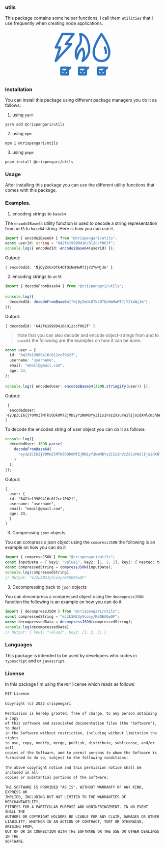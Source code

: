 ### utils

This package contains some helper functions, i call them `utilities` that i use frequently when creating node applications.

<p align="center">
<img src="/logo.png" alt="logo" width="200"/>
</p>

### Installation

You can install this package using different package managers you do it as follows:

1. using `yarn`

```shell
yarn add @crispengari/utils
```

2. using `npm`

```shell
npm i @crispengari/utils
```

3. using `pnpm`

```shell
pnpm install @crispengari/utils
```

### Usage

After installing this package you can use the different utility functions that comes with this package.

### Examples.

1. encoding strings to `base64`

The `encode2Base64` utility function is used to decode a string representation from `utf8` to `base64` string. Here is how you can use it.

```ts
import { encode2Base64 } from "@crispengari/utils";
const userId: string = "642fe19989416c012ccf062f";
console.log({ encodedId: encode2Base64(userId) });
```

Output:

```shell
{ encodedId: 'NjQyZmUxOTk4OTQxNmMwMTJjY2YwNjJm' }
```

2. encoding strings to `utf8`

```ts
import { decodeFromBase64 } from "@crispengari/utils";

console.log({
  decodedId: decodeFromBase64("NjQyZmUxOTk4OTQxNmMwMTJjY2YwNjJm"),
});
```

Output:

```shell
{ decodedId: '642fe19989416c012ccf062f' }
```

> Note that you can also decode and encode object-strings from and to `base64` the following are the examples on how it can be done.

```ts
const user = {
  id: "642fe19989416c012ccf062f",
  username: "username",
  email: "email@gmail.com",
  age: 23,
};

console.log({ encodedUser: encode2Base64(JSON.stringify(user)) });
```

Output:

```shell
 {
  encodedUser: 'eyJpZCI6IjY0MmZlMTk5ODk0MTZjMDEyY2NmMDYyZiIsInVzZXJuYW1lIjoidXNlcm5hbWUiLCJlbWFpbCI6ImVtYWlsQGdtYWlsLmNvbSIsImFnZSI6MjN9'
}
```

To decode the encoded string of user object you can do it as follows:

```ts
console.log({
  decodedUser: JSON.parse(
    decodeFromBase64(
      "eyJpZCI6IjY0MmZlMTk5ODk0MTZjMDEyY2NmMDYyZiIsInVzZXJuYW1lIjoidXNlcm5hbWUiLCJlbWFpbCI6ImVtYWlsQGdtYWlsLmNvbSIsImFnZSI6MjN9"
    )
  ),
});
```

Output:

```shell
{
  user: {
  id: "642fe19989416c012ccf062f",
  username: "username",
  email: "email@gmail.com",
  age: 23,
  }
}
```

3. Compressing `json` objects

You can compress a json object using the `compressJSON` the following is an example on how you can do it

```ts
import { compressJSON } from "@crispengari/utils";
const inputData = { key1: "value1", key2: [1, 2, 3], key3: { nested: true } };
const compressedString = compressJSON(inputData);
console.log(compressedString);
// Output: "eJzLSM3JyVcozy/KSQEAGwQF"
```

3. Decompressing back to `json` objects

You can decompress a compressed object using the `decompressJSON` function the following is an example on how you can do it

```ts
import { decompressJSON } from "@crispengari/utils";
const compressedString = "eJzLSM3JyVcozy/KSQEAGwQF";
const decompressedData = decompressJSON(compressedString);
console.log(decompressedData);
// Output: { key1: "value1", key2: [1, 2, 3] }
```

### Languages

This package is intended to be used by developers who codes in `typescript` and or `javascript`.

### License

In this package I'm using the `MIT` license which reads as follows:

```
MIT License

Copyright (c) 2023 crispengari

Permission is hereby granted, free of charge, to any person obtaining a copy
of this software and associated documentation files (the "Software"), to deal
in the Software without restriction, including without limitation the rights
to use, copy, modify, merge, publish, distribute, sublicense, and/or sell
copies of the Software, and to permit persons to whom the Software is
furnished to do so, subject to the following conditions:

The above copyright notice and this permission notice shall be included in all
copies or substantial portions of the Software.

THE SOFTWARE IS PROVIDED "AS IS", WITHOUT WARRANTY OF ANY KIND, EXPRESS OR
IMPLIED, INCLUDING BUT NOT LIMITED TO THE WARRANTIES OF MERCHANTABILITY,
FITNESS FOR A PARTICULAR PURPOSE AND NONINFRINGEMENT. IN NO EVENT SHALL THE
AUTHORS OR COPYRIGHT HOLDERS BE LIABLE FOR ANY CLAIM, DAMAGES OR OTHER
LIABILITY, WHETHER IN AN ACTION OF CONTRACT, TORT OR OTHERWISE, ARISING FROM,
OUT OF OR IN CONNECTION WITH THE SOFTWARE OR THE USE OR OTHER DEALINGS IN THE
SOFTWARE.

```
